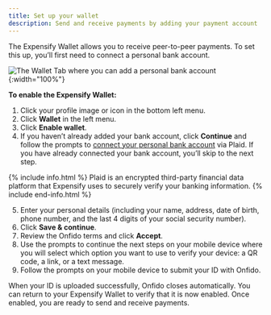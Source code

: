 ```yaml
---
title: Set up your wallet
description: Send and receive payments by adding your payment account
---
```


The Expensify Wallet allows you to receive peer-to-peer payments. To set this up, you’ll first need to connect a personal bank account. 

![The Wallet Tab where you can add a personal bank account]({{site.url}}/assets/images/ExpensifyHelp_R5_Wallet_1.png){:width="100%"}

**To enable the Expensify Wallet:**
1. Click your profile image or icon in the bottom left menu.
2. Click **Wallet** in the left menu. 
3. Click **Enable wallet**.
4. If you haven’t already added your bank account, click **Continue** and follow the prompts to [connect your personal bank account](https://help.expensify.com/articles/new-expensify/expenses-&-payments/Connect-a-Personal-Bank-Account) via Plaid. If you have already connected your bank account, you’ll skip to the next step.

{% include info.html %}
Plaid is an encrypted third-party financial data platform that Expensify uses to securely verify your banking information.
{% include end-info.html %}

5. Enter your personal details (including your name, address, date of birth, phone number, and the last 4 digits of your social security number). 
6. Click **Save & continue**.
7. Review the Onfido terms and click **Accept**.
8. Use the prompts to continue the next steps on your mobile device where you will select which option you want to use to verify your device: a QR code, a link, or a text message.
9. Follow the prompts on your mobile device to submit your ID with Onfido.

When your ID is uploaded successfully, Onfido closes automatically. You can return to your Expensify Wallet to verify that it is now enabled. Once enabled, you are ready to send and receive payments. 
